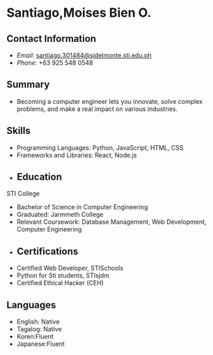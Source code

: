 # Santiago,Moises Bien O.

## Contact Information
- *Email:* santiago.301484@sjdelmonte.sti.edu.ph
- *Phone:* +63 925 548 0548
## Summary
- Becoming a computer engineer lets you innovate, solve complex problems, and make a real impact on various industries.
## Skills
- Programming Languages: Python, JavaScript, HTML, CSS
- Frameworks and Libraries: React, Node.js
- ## Education
STI College
- Bachelor of Science in Computer Engineering
- Graduated: Jarmmeth College
- Relevant Coursework: Database Management, Web Development, Computer Engineering
- ## Certifications
- Certified Web Developer, STISchools
- Python for Sti students, STIsjdm
- Certified Ethical Hacker (CEH)

## Languages
- English: Native
- Tagalog: Native
- Koren:Fluent
- Japanese:Fluent
